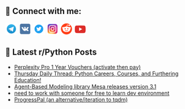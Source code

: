 ## 🔎 Connect with me:
[<img src="https://github.com/bullbesh/bullbesh/blob/main/images/Telegram.png" width="32" height="32" />](https://t.me/bullbesh)
[<img src="https://github.com/bullbesh/bullbesh/blob/main/images/VK.png" width="32" height="32" />](https://vk.com/bullbesh)
[<img src="https://github.com/bullbesh/bullbesh/blob/main/images/Twitter.png" width="32" height="32" />](https://twitter.com/bullbesh1)
[<img src="https://github.com/bullbesh/bullbesh/blob/main/images/Instagram.png" width="32" height="32" />](https://www.instagram.com/bullbesh)
[<img src="https://github.com/bullbesh/bullbesh/blob/main/images/Reddit.png" width="32" height="32" />](https://www.reddit.com/user/bullbesh)
[<img src="https://github.com/bullbesh/bullbesh/blob/main/images/YouTube.png" width="32" height="32" />](https://www.youtube.com/channel/UCtfjRs6uzgq5mfm8S06WTcg)

## 📕 Latest r/Python Posts
<!-- BLOG-POST-LIST:START -->
- [Perplexity Pro 1 Year Vouchers &lpar;activate then pay&rpar;](https://www.reddit.com/r/Python/comments/1h742pq/perplexity_pro_1_year_vouchers_activate_then_pay/)
- [Thursday Daily Thread: Python Careers, Courses, and Furthering Education!](https://www.reddit.com/r/Python/comments/1h6vb5l/thursday_daily_thread_python_careers_courses_and/)
- [Agent-Based Modeling library Mesa releases version 3.1](https://www.reddit.com/r/Python/comments/1h6pwdn/agentbased_modeling_library_mesa_releases_version/)
- [need to work with someone for free to learn dev environment](https://www.reddit.com/r/Python/comments/1h6n48d/need_to_work_with_someone_for_free_to_learn_dev/)
- [ProgressPal &lpar;an alternative/iteration to tqdm&rpar;](https://www.reddit.com/r/Python/comments/1h6hu9s/progresspal_an_alternativeiteration_to_tqdm/)
<!-- BLOG-POST-LIST:END -->
